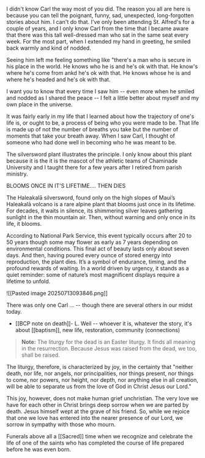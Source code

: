 I didn't know Carl the way most of you did. The reason you all are here is because you can tell the poignant, funny, sad, unexpected, long-forgotten stories about him. I can't do that. I've only been attending St. Alfred's for a couple of years, and I only know Carl from the time that I became aware that there was this tall well-dressed man who sat in the same seat every week. For the most part, when I extended my hand in greeting, he smiled back warmly and kind of nodded.

Seeing him left me feeling something like "there's a man who is secure in his place in the world. He knows who he is and he's ok with that. He know's where he's come from ankd he's ok with that. He knows whose he is and where he's headed and he's ok with that.

I want you to know that every time I saw him -- even more when he smiled and nodded as I shared the peace -- I felt a little better about myself and my own place in the universe.

It was fairly early in my life that I learned about how the trajectory of one's life is, or ought to be, a process of being who you were made to be. That life is made up of not the number of breaths you take but the number of moments that take your breath away. When I saw Carl, I thought of someone who had done well in becoming who he was meant to be.

The silversword plant illustrates the principle. I only know about this plant because it is the it is the mascot of the athletic teams of Chaminade University and I taught there for a few years after I retired from parish ministry.

BLOOMS ONCE IN IT'S LIFETIME.... THEN DIES

The Haleakalā silversword, found only on the high slopes of Maui’s Haleakalā volcano is a rare alpine plant that blooms just once in its lifetime. For decades, it waits in silence, its shimmering silver leaves gathering sunlight in the thin mountain air. Then, without warning and only once in its life, it blooms.

According to National Park Service, this event typically occurs after 20 to 50 years though some may flower as early as 7 years depending on environmental conditions. This final act of beauty lasts only about seven days. And then, having poured every ounce of stored energy into reproduction, the plant dies. It’s a symbol of endurance, timing, and the profound rewards of waiting. In a world driven by urgency, it stands as a quiet reminder: some of nature’s most magnificent displays require a lifetime to unfold.

![[Pasted image 20250713093846.png]]

There was only one Carl ... -- though there are several others in our midst today. 

- [[BCP note on death]]- L. Weil -- whoever it is, whatever the story, it's about [[baptism]], new life, restoration, community (connections)

> **Note:**
> The liturgy for the dead is an Easter liturgy. It finds all meaning in the resurrection. Because Jesus was raised from the dead, we too, shall be raised.
>
The liturgy, therefore, is characterized by joy, in the certainty that "neither death, nor life, nor angels, nor principalities, nor things present, nor things to come, nor powers, nor height, nor depth, nor anything else in all creation, will be able to separate us from the love of God in Christ Jesus our Lord."
>
This joy, however, does not make human grief unchristian. The very love we have for each other in Christ brings deep sorrow when we are parted by death. Jesus himself wept at the grave of his friend. So, while we rejoice that one we love has entered into the nearer presence of our Lord, we sorrow in sympathy with those who mourn.

Funerals above all a [[Sacred]] time when we recognize and celebrate the life of one of the saints who has completed the course of life prepared before he was even born.

